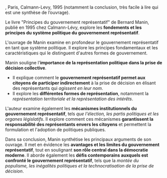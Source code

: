 , Paris, Calmann-Levy, 1995 (notamment la conclusion, très facile à lire qui est une synthèse de l’ouvrage).

Le livre "Principes du gouvernement représentatif" de Bernard Manin, publié en 1995 chez Calmann-Lévy, explore les **fondements et les principes du système politique du gouvernement représentatif**.

L'ouvrage de Manin examine en profondeur le gouvernement représentatif en tant que système politique. Il explore les principes fondamentaux et les caractéristiques qui le distinguent d'autres formes de gouvernement.

Manin souligne l'**importance de la représentation politique dans la prise de décision collective**. 
- Il explique comment le **gouvernement représentatif permet aux citoyens de participer indirectement** à la prise de décision en élisant des représentants qui *agissent en leur nom*. 
- Il explore les **différentes formes de représentation**, notamment la *représentation territoriale et la représentation des intérêts*.

L'auteur examine également les **mécanismes institutionnels du gouvernement représentatif**, tels *que l'élection, les partis politiques et les organes législatifs*. Il explore comment ces mécanismes **garantissent la responsabilité des représentants envers les citoyens** et permettent la formulation et l'adoption de politiques publiques.

Dans sa conclusion, Manin synthétise les principaux arguments de son ouvrage. Il met en évidence les **avantages et les limites du gouvernement représentatif**, tout en soulignant **son rôle central dans la démocratie moderne**. Il aborde également les **défis contemporains auxquels est confronté le gouvernement représentatif**, tels que la *montée du populisme, les inégalités politiques et la technocratisation de la prise de décision*.